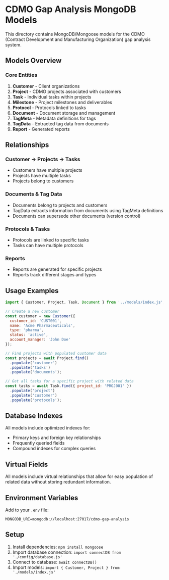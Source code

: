 # CDMO Gap Analysis MongoDB Models

This directory contains MongoDB/Mongoose models for the CDMO (Contract Development and Manufacturing Organization) gap analysis system.

## Models Overview

### Core Entities

1. **Customer** - Client organizations
2. **Project** - CDMO projects associated with customers
3. **Task** - Individual tasks within projects
4. **Milestone** - Project milestones and deliverables
5. **Protocol** - Protocols linked to tasks
6. **Document** - Document storage and management
7. **TagMeta** - Metadata definitions for tags
8. **TagData** - Extracted tag data from documents
9. **Report** - Generated reports

## Relationships

### Customer → Projects → Tasks
- Customers have multiple projects
- Projects have multiple tasks
- Projects belong to customers

### Documents & Tag Data
- Documents belong to projects and customers
- TagData extracts information from documents using TagMeta definitions
- Documents can supersede other documents (version control)

### Protocols & Tasks
- Protocols are linked to specific tasks
- Tasks can have multiple protocols

### Reports
- Reports are generated for specific projects
- Reports track different stages and types

## Usage Examples

```javascript
import { Customer, Project, Task, Document } from '../models/index.js';

// Create a new customer
const customer = new Customer({
  customer_id: 'CUST001',
  name: 'Acme Pharmaceuticals',
  type: 'pharma',
  status: 'active',
  account_manager: 'John Doe'
});

// Find projects with populated customer data
const projects = await Project.find()
  .populate('customer')
  .populate('tasks')
  .populate('documents');

// Get all tasks for a specific project with related data
const tasks = await Task.find({ project_id: 'PROJ001' })
  .populate('project')
  .populate('customer')
  .populate('protocols');
```

## Database Indexes

All models include optimized indexes for:
- Primary keys and foreign key relationships
- Frequently queried fields
- Compound indexes for complex queries

## Virtual Fields

All models include virtual relationships that allow for easy population of related data without storing redundant information.

## Environment Variables

Add to your `.env` file:
```
MONGODB_URI=mongodb://localhost:27017/cdmo-gap-analysis
```

## Setup

1. Install dependencies: `npm install mongoose`
2. Import database connection: `import connectDB from './config/database.js'`
3. Connect to database: `await connectDB()`
4. Import models: `import { Customer, Project } from './models/index.js'`